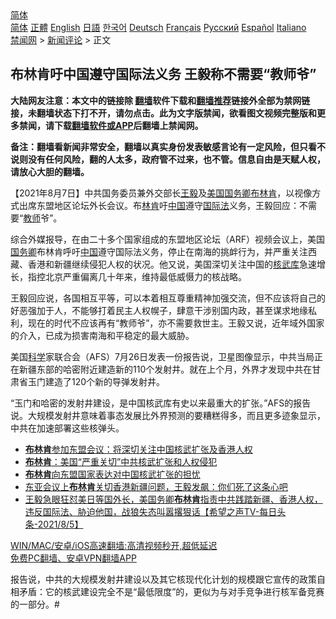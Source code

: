  <!-- 面包屑导航 --> <div class="breadcrumb"><!-- GTranslate: https://gtranslate.io/ -->  <div class="switcher notranslate">  <div class="selected">  <a href="#" onclick="return false;"> 简体</a>  </div>  <div class="option">  <a href="https://www.bannedbook.org" onclick="doGTranslate('zh-CN|zh-CN');jQuery('div.switcher div.selected a').html(jQuery(this).html());return false;" title="简体中文" class="nturl selected"> 简体</a>  <a href="https://www.bannedbook.org/zh-tw/" onclick="doGTranslate('zh-CN|zh-TW');jQuery('div.switcher div.selected a').html(jQuery(this).html());return false;" title="繁體中文" class="nturl"> 正體</a>  <a href="https://www.bannedbook.org/en/" onclick="doGTranslate('zh-CN|en');jQuery('div.switcher div.selected a').html(jQuery(this).html());return false;" title="English" class="nturl"> English</a>  <a href="https://www.bannedbook.org/ja/" onclick="doGTranslate('zh-CN|ja');jQuery('div.switcher div.selected a').html(jQuery(this).html());return false;" title="日本語" class="nturl"> 日語</a>  <a href="https://www.bannedbook.org/ko/" onclick="doGTranslate('zh-CN|ko');jQuery('div.switcher div.selected a').html(jQuery(this).html());return false;" title="한국어" class="nturl"> 한국어</a>  <a href="https://www.bannedbook.org/de/" onclick="doGTranslate('zh-CN|de');jQuery('div.switcher div.selected a').html(jQuery(this).html());return false;" title="Deutsch" class="nturl"> Deutsch</a>  <a href="https://www.bannedbook.org/fr/" onclick="doGTranslate('zh-CN|fr');jQuery('div.switcher div.selected a').html(jQuery(this).html());return false;" title="Français" class="nturl"> Français</a>  <a href="https://www.bannedbook.org/ru/" onclick="doGTranslate('zh-CN|ru');jQuery('div.switcher div.selected a').html(jQuery(this).html());return false;" title="Русский" class="nturl"> Русский</a>  <a href="https://www.bannedbook.org/es/" onclick="doGTranslate('zh-CN|es');jQuery('div.switcher div.selected a').html(jQuery(this).html());return false;" title="Español" class="nturl"> Español</a>  <a href="https://www.bannedbook.org/it/" onclick="doGTranslate('zh-CN|it');jQuery('div.switcher div.selected a').html(jQuery(this).html());return false;" title="Italiano" class="nturl"> Italiano</a>  </div>  </div>      <div class='breadcrumb-sub'><!-- Breadcrumb NavXT 6.3.0 --> <a href="https://www.bannedbook.org/" class="home">禁闻网</a> &gt; <a href="https://www.bannedbook.org/bnews/comments/" class="category">新闻评论</a> &gt; 正文</div></div><h2>布林肯吁中国遵守国际法义务 王毅称不需要“教师爷”</h2> <p class="notice"><b>大陆网友注意：本文中的链接除 <a href="https://github.com/bannedbook/fanqiang" >翻墙</a>软件下载和<a href="https://github.com/killgcd/justmysocks/blob/master/README.md">翻墙推荐</a>链接外全部为禁网链接，未翻墙状态下打不开，请勿点击。此为文字版禁闻，欲看图文视频完整版和更多禁闻，请下载<a href="https://github.com/bannedbook/fanqiang">翻墙软件或APP</a>后翻墙上禁闻网。</p><p>备注：翻墙看新闻非常安全，翻墙以真实身份发表敏感言论有一定风险，但只看不说则没有任何风险，翻的人太多，政府管不过来，也不管。信息自由是天赋人权，请放心大胆的翻墙。</b></p>  <div class="entry"> <p>              <a href="https://i0.wp.com/upload-images-bucket-v64rleca837do.s3.eu-west-1.amazonaws.com/wp-content/uploads/2021/08/07083514/0807-%E5%B8%83%E6%9E%97%E8%82%AFv%E7%8E%8B%E6%AF%85.jpg?fit=1280%2C720&#038;ssl=1" data-caption=""></a>                            </p> <p>【2021年8月7日】中共国务委员兼外交部长<a href="https://www.bannedbook.org/bnews/tag/%e7%8e%8b%e6%af%85/" class="st_tag internal_tag" rel="tag" title="标签 王毅 下的日志">王毅</a>及<a href="https://www.bannedbook.org/bnews/tag/%e7%be%8e%e5%9b%bd%e5%9b%bd%e5%8a%a1%e5%8d%bf/" class="st_tag internal_tag" rel="tag" title="标签 美国国务卿 下的日志">美国国务卿</a><a href="https://www.bannedbook.org/bnews/tag/%e5%b8%83%e6%9e%97%e8%82%af/" class="st_tag internal_tag" rel="tag" title="标签 布林肯 下的日志">布林肯</a>，以视像方式出席东盟地区论坛外长会议。布<a href="https://www.bannedbook.org/bnews/tag/%e6%9e%97%e8%82%af/" class="st_tag internal_tag" rel="tag" title="标签 林肯 下的日志">林肯</a>吁<span class='wp_keywordlink_affiliate'><a href="https://www.bannedbook.org/" title="中国" target="_blank">中国</a></span>遵守<a href="https://www.bannedbook.org/bnews/tag/%E5%9B%BD%E9%99%85%E6%B3%95/" class="st_tag internal_tag" rel="tag" title="标签 国际法 下的日志">国际法</a>义务，王毅回应：不需要“<a href="https://www.bannedbook.org/bnews/tag/%e6%95%99%e5%b8%88/" class="st_tag internal_tag" rel="tag" title="标签 教师 下的日志">教师</a>爷”。</p>  <p>综合外媒报导，在由二十多个国家组成的东盟地区论坛（ARF）视频会议上，美国<a href="https://www.bannedbook.org/bnews/tag/%e5%9b%bd%e5%8a%a1%e5%8d%bf/" class="st_tag internal_tag" rel="tag" title="标签 国务卿 下的日志">国务卿</a>布林肯呼吁<a href="https://www.bannedbook.org/bnews/tag/%E4%B8%AD%E5%9B%BD/" class="st_tag internal_tag" rel="tag" title="标签 中国 下的日志">中国</a>遵守国际法义务，停止在南海的挑衅行为，并严重关注西藏、香港和新疆继续侵犯人权的状况。他又说，美国深切关注中国的<a href="https://www.bannedbook.org/bnews/tag/%E6%A0%B8%E6%AD%A6%E5%BA%93/" class="st_tag internal_tag" rel="tag" title="标签 核武库 下的日志">核武库</a>急速增长，指控北京严重偏离几十年来，维持最低威慑力的核战略。</p> <p>王毅回应说，各国相互平等，可以本着相互尊重精神加强交流，但不应该将自己的好恶强加于人，不能够打着民主人权幌子，肆意干涉别国内政，甚至谋求地缘私利，现在的时代不应该再有“教师爷”，亦不需要救世主。王毅又说，近年域外国家的介入，已成为损害南海和平稳定的最大威胁。</p>  <p>美国<span class='wp_keywordlink'><a href="https://www.bannedbook.org/forum11/topic309.html" title="禁片：“科学”的棍子" target="_blank">科学</a></span>家联合会（AFS）7月26日发表一份报告说，卫星图像显示，中共当局正在新疆东部的哈密附近建造新的110个发射井。就在上个月，外界才发现中共在甘肃省玉门建造了120个新的导弹发射井。</p> <p>“玉门和哈密的发射井建设，是中国核武库有史以来最重大的扩张。”AFS的报告说。大规模发射井意味着事态发展比外界预测的要糟糕得多，而且更多迹象显示，中共在加速部署这些核弹头。</p>  <ul class='op-related-articles' title='相关阅读'> <li><a href='https://www.bannedbook.org/bnews/baitai/20210807/1601982.html' target='_blank'><b>布林肯</b>参加东盟会议：将深切关注中国核武扩张及香港人权</a></li> <li><a href='https://www.bannedbook.org/bnews/comments/20210807/1601770.html' target='_blank'><b>布林肯</b>：美国“严重关切”中共核武扩张和人权侵犯</a></li> <li><a href='https://www.bannedbook.org/bnews/headline/20210807/1601732.html' target='_blank'><b>布林肯</b>向东盟国家表达对中国核武扩张的担忧</a></li> <li><a href='https://www.bannedbook.org/bnews/baitai/20210806/1601357.html' target='_blank'>东亚会议上<b>布林肯</b>关切香港新疆问题，王毅发飙：你们死了这条心吧</a></li> <li><a href='https://www.bannedbook.org/bnews/comments/20210806/1601179.html' target='_blank'>王毅急眼狂怼美日等国外长，美国务卿<b>布林肯</b>指责中共践踏新疆、香港人权，违反国际法、胁迫他国，战狼失态叫嚣撂狠话【希望之声TV-每日头条-2021/8/5】</a></li> </ul> <p class="texttj"> <a href="https://github.com/bannedbook/fanqiang/wiki/V2ray%E6%9C%BA%E5%9C%BA" target="_blank">WIN/MAC/安卓/iOS高速翻墙:高清视频秒开,超低延迟</a><br/> <a href="https://github.com/bannedbook/fanqiang/wiki/%E7%A6%81%E9%97%BB%E7%BD%91%E5%AE%89%E5%8D%93%E7%BF%BB%E5%A2%99%E6%96%B0%E9%97%BBAPP" target="_blank">免费PC翻墙、安卓VPN翻墙APP</a></p><p>报告说，中共的大规模发射井建设以及其它核现代化计划的规模跟它宣传的政策自相矛盾：它的核武建设完全不是“最低限度”的，更似为与对手竞争进行核军备竞赛的一部分。#</p> <a name='sharetosocial'></a>  <div style="margin-bottom:5px;padding-bottom:5px;clear:both"> <div id="archive-pix-1" class="banner-ads"> <!-- AuctionX Display platform tag START --> <div id="26318x728x90x621x_ADSLOT2" clicktrack="%%CLICK_URL_ESC%%"></div> <!-- AuctionX Display platform tag END --> </div> <div id="archive-pix-2" class="banner-ads"> <!-- AuctionX Display platform tag START --> <div id="26315x300x250x621x_ADSLOT2" clicktrack="%%CLICK_URL_ESC%%"></div> <!-- AuctionX Display platform tag END --> </div> </div>  <div id="archive-pix-1" class="banner-ads"> <!-- AuctionX Display platform tag START --> <div id="26318x728x90x621x_ADSLOT3" clicktrack="%%CLICK_URL_ESC%%"></div> <!-- AuctionX Display platform tag END --> </div> </div><!--END ENTRY--> 